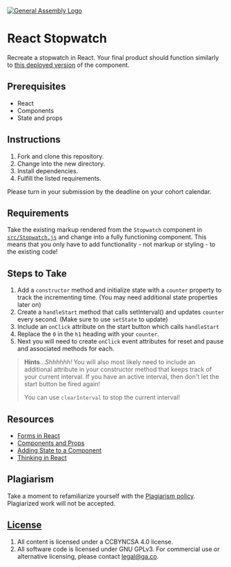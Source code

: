 [![General Assembly Logo](https://camo.githubusercontent.com/1a91b05b8f4d44b5bbfb83abac2b0996d8e26c92/687474703a2f2f692e696d6775722e636f6d2f6b6538555354712e706e67)](https://generalassemb.ly/education/web-development-immersive)

# React Stopwatch

Recreate a stopwatch in React. Your final product should function similarly to
[this deployed version](http://scary-religion.surge.sh/) of the component.

## Prerequisites

* React
* Components
* State and props

## Instructions

1. Fork and clone this repository.
1. Change into the new directory.
1. Install dependencies.
1. Fulfill the listed requirements.

Please turn in your submission by the deadline on your cohort calendar.

## Requirements

Take the existing markup rendered from the `Stopwatch` component in
[`src/Stopwatch.js`](src/Stopwatch.js) and change into a fully functioning
component. This means that you only have to add functionality - not markup or
styling - to the existing code!

## Steps to Take

1. Add a `constructor` method and initialize state with a `counter` property to
   track the incrementing time. (You may need additional state properties later
   on)
1. Create a `handleStart` method that calls setInterval() and updates `counter`
   every second.  (Make sure to use `setState` to update)
1. Include an `onClick` attribute on the start button which calls `handleStart`
1. Replace the `0` in the `h1` heading with your `counter`.
1. Next you will need to create `onClick` event attributes for reset and pause
   and associated methods for each.

> **Hints**...*Shhhhhh!*
> You will also most likely need to include an additional
> attribute in your constructor method that keeps track of your current
> interval.  If you have an active interval, then don't let the start button be
> fired again!
>
> You can use `clearInterval` to stop the current interval!

## Resources

- [Forms in React](https://facebook.github.io/react/docs/forms.html#controlled-components)
- [Components and Props](https://facebook.github.io/react/docs/components-and-props.html)
- [Adding State to a Component](https://facebook.github.io/react/docs/state-and-lifecycle.html#adding-local-state-to-a-class)
- [Thinking in React](https://facebook.github.io/react/docs/thinking-in-react.html)

## Plagiarism

Take a moment to refamiliarize yourself with the [Plagiarism policy](https://git.generalassemb.ly/DC-WDI/Administrative/blob/master/plagiarism.md). Plagiarized work will not be accepted.

## [License](LICENSE)

1.  All content is licensed under a CC­BY­NC­SA 4.0 license.
1.  All software code is licensed under GNU GPLv3. For commercial use or
    alternative licensing, please contact legal@ga.co.
